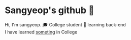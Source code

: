 # Sangyeop's github 👋
Hi, I'm sangyeop.
🎓 College student
🌱 learning back-end  
I have learned [someting](https://relic-stew-8f5.notion.site/6fea89097d8d4be689df1dea34602b14) in College
